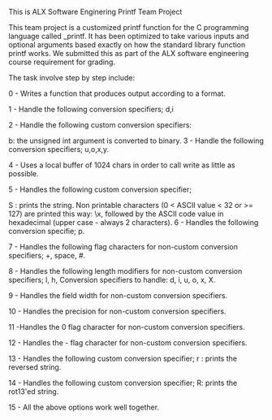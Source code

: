 This is ALX Software Enginering Printf Team Project

This team project is a customized printf function for the C programming language called _printf. It has been optimized to take various inputs and optional arguments based exactly on how the standard library function printf works. We submitted this as part of the ALX software engineering course requirement for grading.

The task involve step by step include:

0 - Writes a function that produces output according to a format.

1 - Handle the following conversion specifiers; d,i

2 - Handle the following custom conversion specifiers:

b: the unsigned int argument is converted to binary.
3 - Handle the following conversion specifiers; u,o,x,y.

4 - Uses a local buffer of 1024 chars in order to call write as little as possible.

5 - Handles the following custom conversion specifier;

S : prints the string.
Non printable characters (0 < ASCII value < 32 or >= 127) are printed this way: \x, followed by the ASCII code value in hexadecimal (upper case - always 2 characters).
6 - Handles the following conversion specifie; p.

7 - Handles the following flag characters for non-custom conversion specifiers; +, space, #.

8 - Handles the following length modifiers for non-custom conversion specifiers; l, h, Conversion specifiers to handle: d, i, u, o, x, X.

9 - Handles the field width for non-custom conversion specifiers.

10 - Handles the precision for non-custom conversion specifiers.

11 -Handles the 0 flag character for non-custom conversion specifiers.

12 - Handles the - flag character for non-custom conversion specifiers.

13 - Handles the following custom conversion specifier; r : prints the reversed string.

14 - Handles the following custom conversion specifier; R: prints the rot13'ed string.

15 - All the above options work well together.
